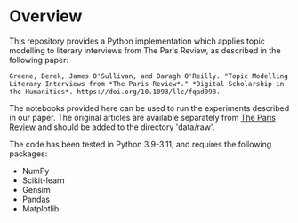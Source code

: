 # Overview

This repository provides a Python implementation which applies topic modelling to literary interviews from The Paris Review, as described in the following paper:

	Greene, Derek, James O'Sullivan, and Daragh O'Reilly. "Topic Modelling Literary Interviews from *The Paris Review*." *Digital Scholarship in the Humanities*. https://doi.org/10.1093/llc/fqad098.

The notebooks provided here can be used to run the experiments described in our paper. The original articles are available separately from [The Paris Review](https://www.theparisreview.org/) and should be added to the directory 'data/raw'.

The code has been tested in Python 3.9-3.11, and requires the following packages:

- NumPy
- Scikit-learn
- Gensim
- Pandas
- Matplotlib
